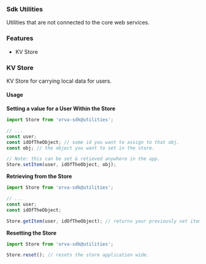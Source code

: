 ### Sdk Utilities
Utilities that are not connected to the core web services.

### Features
- KV Store

### KV Store
KV Store for carrying local data for users.

#### Usage 

__Setting a value for a User Within the Store__
```js
import Store from 'orva-sdk@utilities';

// ... 
const user;
const idOfTheObject; // some id you want to assign to that obj.
const obj; // the object you want to set in the store.

// Note: this can be set & retieved anywhere in the app.
Store.setItem(user, idOfTheObject, obj);
```

__Retrieving from the Store__
```js
import Store from 'orva-sdk@utilities';

// ... 
const user; 
const idOfTheObject; 

Store.getItem(user, idOfTheObject); // returns your previously set item.

```

__Resetting the Store__
```js
import Store from 'orva-sdk@utilities';

Store.reset(); // resets the store application wide.

```